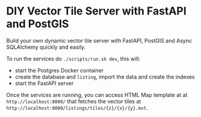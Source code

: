 # DIY Vector Tile Server with FastAPI and PostGIS

Build your own dynamic vector tile server with FastAPI, PostGIS and Async SQLAlchemy quickly and easily.

To run the services do `./scripts/run.sh dev`, this will:

- start the Postgres Docker container
- create the database and `listing`, import the data and create the indexes
- start the FastAPI server

Once the services are running, you can access HTML Map template at at `http://localhost:8000/` that fetches the vector tiles at `http://localhost:8000/listings/tiles/{z}/{x}/{y}.mvt`.